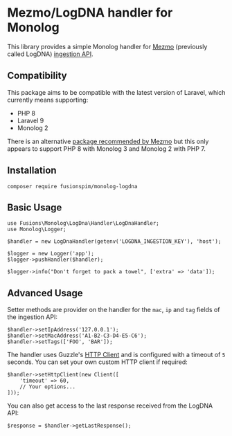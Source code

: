 # Mezmo/LogDNA handler for Monolog

This library provides a simple Monolog handler for [Mezmo](https://www.mezmo.com/) (previously called LogDNA) [ingestion API](https://docs.logdna.com/reference#logsingest). 

## Compatibility

This package aims to be compatible with the latest version of Laravel, which currently means supporting:

* PHP 8
* Laravel 9
* Monolog 2

There is an alternative [package recommended by Mezmo](https://github.com/nvanheuverzwijn/monolog-logdna) but this only appears to support PHP 8 with Monolog 3 and Monolog 2 with PHP 7.

## Installation

```
composer require fusionspim/monolog-logdna
```

## Basic Usage

```
use Fusions\Monolog\LogDna\Handler\LogDnaHandler;
use Monolog\Logger;

$handler = new LogDnaHandler(getenv('LOGDNA_INGESTION_KEY'), 'host');

$logger = new Logger('app');
$logger->pushHandler($handler);

$logger->info("Don't forget to pack a towel", ['extra' => 'data']);
```

## Advanced Usage

Setter methods are provider on the handler for the `mac`, `ip` and `tag` fields of the ingestion API:

```
$handler->setIpAddress('127.0.0.1');
$handler->setMacAddress('A1-B2-C3-D4-E5-C6');
$handler->setTags(['FOO', 'BAR']);
```

The handler uses Guzzle's [HTTP Client](http://docs.guzzlephp.org/en/stable/) and is configured with a timeout of `5` seconds. You can set your own custom HTTP client if required:

```
$handler->setHttpClient(new Client([
    'timeout' => 60,
    // Your options...
]));
```

You can also get access to the last response received from the LogDNA API:
```
$response = $handler->getLastResponse();
```
